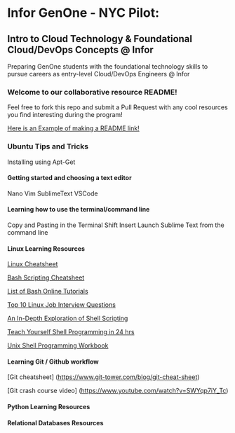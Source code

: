 # Infor GenOne - NYC Pilot: 
## Intro to Cloud Technology & Foundational Cloud/DevOps Concepts @ Infor
Preparing GenOne students with the foundational technology skills to pursue careers as entry-level Cloud/DevOps Engineers @ Infor


### Welcome to our collaborative resource README!

Feel free to fork this repo and submit a Pull Request with any cool resources you find interesting during the program! 

[Here is an Example of making a README link!](https://wwww.linkedin.com/in/cameronflowers13)

### Ubuntu Tips and Tricks

Installing using Apt-Get 


#### Getting started and choosing a text editor 

Nano
Vim
SublimeText
VSCode

#### Learning how to use the terminal/command line

Copy and Pasting in the Terminal
Shift Insert
Launch Sublime Text from the command line


#### Linux Learning Resources

[Linux Cheatsheet](https://files.fosswire.com/2007/08/fwunixref.pdf)

[Bash Scripting Cheatsheet](https://devhints.io/bash)

[List of Bash Online Tutorials](http://wiki.bash-hackers.org/scripting/tutoriallist)

[Top 10 Linux Job Interview Questions](https://www.youtube.com/watch?v=l0QGLMwR-lY)

[An In-Depth Exploration of Shell Scripting](http://www.iitk.ac.in/LDP/LDP/abs/abs-guide.pdf)

[Teach Yourself Shell Programming in 24 hrs](http://hero.lecturer.pens.ac.id/datahero/kuliah/konsepJaringan/Teach%20Yourself%20Shell%20Programming%20in%2024%20Hours.pdf)

[Unix Shell Programming Workbook](http://www.docs.is.ed.ac.uk/skills/documents/2630/2630.pdf)




#### Learning Git / Github workflow

[Git cheatsheet]
(https://www.git-tower.com/blog/git-cheat-sheet)

[Git crash course video]
(https://www.youtube.com/watch?v=SWYqp7iY_Tc)




#### Python Learning Resources




#### Relational Databases Resources


